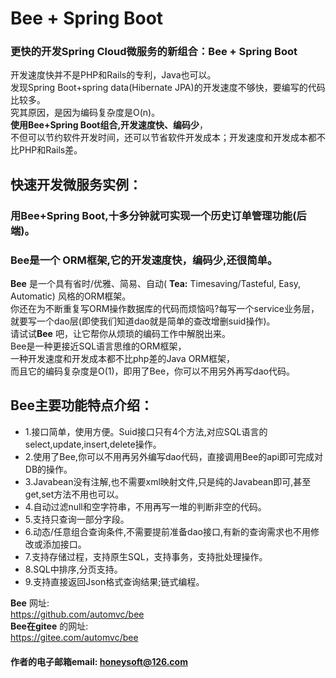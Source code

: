 
Bee + Spring Boot
=========

### 更快的开发Spring Cloud微服务的新组合：Bee + Spring Boot   
开发速度快并不是PHP和Rails的专利，Java也可以。    
发现Spring Boot+spring data(Hibernate JPA)的开发速度不够快，要编写的代码比较多。    
究其原因，是因为编码复杂度是O(n)。    
**使用Bee+Spring Boot组合,开发速度快、编码少**，    
不但可以节约软件开发时间，还可以节省软件开发成本；开发速度和开发成本都不比PHP和Rails差。    

## 快速开发微服务实例：  
### 用Bee+Spring Boot,十多分钟就可实现一个历史订单管理功能(后端)。  

### Bee是一个 ORM框架,它的开发速度快，编码少,还很简单。    
**Bee** 是一个具有省时/优雅、简易、自动( **Tea:** Timesaving/Tasteful, Easy, Automatic) 风格的ORM框架。  
你还在为不断重复写ORM操作数据库的代码而烦恼吗?每写一个service业务层，就要写一个dao层(即使我们知道dao就是简单的查改增删suid操作)。  
请试试**Bee** 吧，让它帮你从烦琐的编码工作中解脱出来。  
Bee是一种更接近SQL语言思维的ORM框架，  
一种开发速度和开发成本都不比php差的Java ORM框架，  
而且它的编码复杂度是O(1)，即用了Bee，你可以不用另外再写dao代码。  

## Bee主要功能特点介绍：  
* 1.接口简单，使用方便。Suid接口只有4个方法,对应SQL语言的select,update,insert,delete操作。  
* 2.使用了Bee,你可以不用再另外编写dao代码，直接调用Bee的api即可完成对DB的操作。  
* 3.Javabean没有注解,也不需要xml映射文件,只是纯的Javabean即可,甚至get,set方法不用也可以。  
* 4.自动过滤null和空字符串，不用再写一堆的判断非空的代码。  
* 5.支持只查询一部分字段。  
* 6.动态/任意组合查询条件,不需要提前准备dao接口,有新的查询需求也不用修改或添加接口。  
* 7.支持存储过程，支持原生SQL，支持事务，支持批处理操作。  
* 8.SQL中排序,分页支持。  
* 9.支持直接返回Json格式查询结果;链式编程。  


**Bee** 网址:  
https://github.com/automvc/bee  
**Bee在gitee** 的网址:  
https://gitee.com/automvc/bee


#### 作者的电子邮箱email:    honeysoft@126.com  
